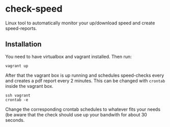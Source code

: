 # check-speed
Linux tool to automatically monitor your up/download speed and create speed-reports.

## Installation
You need to have virtualbox and vagrant installed.
Then run:
```
vagrant up
```
After that the vagrant box is up running and schedules speed-checks every and creates a pdf report every 2 minutes.
This can be changed with `crontab` inside the vagrant box.
```
ssh vagrant
crontab -e
```
Change the corresponding crontab schedules to whatever fits your needs (be aware that the check should use up your bandwith for about 30 seconds.
